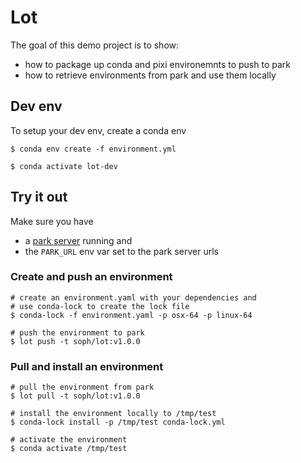 # Lot

The goal of this demo project is to show:
* how to package up conda and pixi environemnts to push to park
* how to retrieve environments from park and use them locally

## Dev env

To setup your dev env, create a conda env

```
$ conda env create -f environment.yml 

$ conda activate lot-dev
```

## Try it out

Make sure you have 
* a [park server](https://github.com/soapy1/park) running and 
* the `PARK_URL` env var set to the park server urls

### Create and push an environment

```
# create an environment.yaml with your dependencies and
# use conda-lock to create the lock file
$ conda-lock -f environment.yaml -p osx-64 -p linux-64

# push the environment to park
$ lot push -t soph/lot:v1.0.0
```

### Pull and install an environment

```
# pull the environment from park
$ lot pull -t soph/lot:v1.0.0

# install the environment locally to /tmp/test
$ conda-lock install -p /tmp/test conda-lock.yml         

# activate the environment
$ conda activate /tmp/test
```